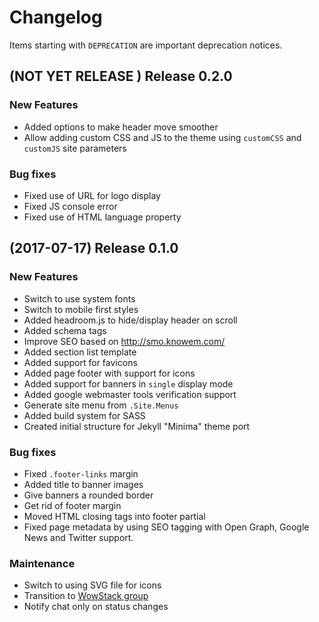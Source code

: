 # Changelog

Items starting with `DEPRECATION` are important deprecation notices.

## (NOT YET RELEASE ) Release 0.2.0

### New Features

+ Added options to make header move smoother
+ Allow adding custom CSS and JS to the theme using `customCSS` and `customJS`
  site parameters

### Bug fixes

+ Fixed use of URL for logo display
+ Fixed JS console error
+ Fixed use of HTML language property

## (2017-07-17) Release 0.1.0

### New Features

+ Switch to use system fonts
+ Switch to mobile first styles
+ Added headroom.js to hide/display header on scroll
+ Added schema tags
+ Improve SEO based on <http://smo.knowem.com/>
+ Added section list template
+ Added support for favicons
+ Added page footer with support for icons
+ Added support for banners in `single` display mode
+ Added google webmaster tools verification support
+ Generate site menu from `.Site.Menus`
+ Added build system for SASS
+ Created initial structure for Jekyll "Minima" theme port

### Bug fixes

+ Fixed `.footer-links` margin
+ Added title to banner images
+ Give banners a rounded border
+ Get rid of footer margin
+ Moved HTML closing tags into footer partial
+ Fixed page metadata by using SEO tagging with Open Graph,
  Google News and Twitter support.

### Maintenance

+ Switch to using SVG file for icons
+ Transition to [WowStack group](https://git01.kogitoapp.com/wowstack)
+ Notify chat only on status changes
